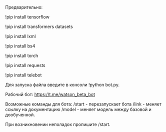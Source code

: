 Предварительно: 

!pip install tensorflow 

!pip install transformers datasets 

!pip install lxml 

!pip install bs4 

!pip install torch 

!pip install requests 

!pip install telebot

Для запуска файла введите в консоли 
!python bot.py.

Рабочий бот: https://t.me/watson_beta_bot

Возможные команды для бота: /start - перезапускает бота
                            /link - меняет ссылку на документацию
                            /model - меняет модель между базовой и дообученной.
                            
При возникновении неполадок пропишите /start.
